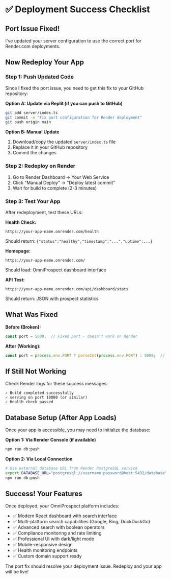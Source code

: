 # ✅ Deployment Success Checklist

## Port Issue Fixed!
I've updated your server configuration to use the correct port for Render.com deployments.

## Now Redeploy Your App

### Step 1: Push Updated Code
Since I fixed the port issue, you need to get this fix to your GitHub repository:

**Option A: Update via Replit (if you can push to GitHub)**
```bash
git add server/index.ts
git commit -m "Fix port configuration for Render deployment"
git push origin main
```

**Option B: Manual Update**
1. Download/copy the updated `server/index.ts` file
2. Replace it in your GitHub repository
3. Commit the changes

### Step 2: Redeploy on Render
1. Go to Render Dashboard → Your Web Service
2. Click "Manual Deploy" → "Deploy latest commit"
3. Wait for build to complete (2-3 minutes)

### Step 3: Test Your App
After redeployment, test these URLs:

**Health Check:**
```
https://your-app-name.onrender.com/health
```
Should return: `{"status":"healthy","timestamp":"...","uptime":...}`

**Homepage:**
```
https://your-app-name.onrender.com/
```
Should load: OmniProspect dashboard interface

**API Test:**
```
https://your-app-name.onrender.com/api/dashboard/stats
```
Should return: JSON with prospect statistics

## What Was Fixed

**Before (Broken):**
```javascript
const port = 5000;  // Fixed port - doesn't work on Render
```

**After (Working):**
```javascript
const port = process.env.PORT ? parseInt(process.env.PORT) : 5000;  // Dynamic port
```

## If Still Not Working

Check Render logs for these success messages:
```
✓ Build completed successfully
✓ serving on port 10000 (or similar)
✓ Health check passed
```

## Database Setup (After App Loads)

Once your app is accessible, you may need to initialize the database:

**Option 1: Via Render Console (if available)**
```bash
npm run db:push
```

**Option 2: Via Local Connection**
```bash
# Use external database URL from Render PostgreSQL service
export DATABASE_URL="postgresql://username:password@host:5432/database"
npm run db:push
```

## Success! Your Features

Once deployed, your OmniProspect platform includes:
- ✅ Modern React dashboard with search interface
- ✅ Multi-platform search capabilities (Google, Bing, DuckDuckGo)
- ✅ Advanced search with boolean operators
- ✅ Compliance monitoring and rate limiting
- ✅ Professional UI with dark/light mode
- ✅ Mobile-responsive design
- ✅ Health monitoring endpoints
- ✅ Custom domain support ready

The port fix should resolve your deployment issue. Redeploy and your app will be live!
